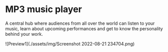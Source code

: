 # MP3 music player
A central hub where audiences from all over the world can listen to your music, learn about upcoming performances and get to know the personality behind your work. 

![Preview1](./assets/img/Screenshot 2022-08-21 234704.png)